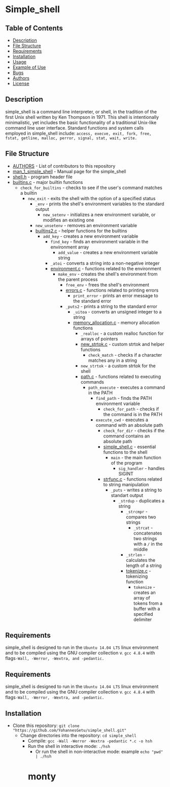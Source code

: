 # Simple_shell

## Table of Contents
* [Description](#description)
* [File Structure](#file-structure)
* [Requirements](#requirements)
* [Installation](#installation)
* [Usage](#usage)
* [Example of Use](#example-of-use)
* [Bugs](#bugs)
* [Authors](#authors)
* [License](#license)

## Description
simple_shell is a command line interpreter, or shell, in the tradition of the first Unix shell written by Ken Thompson in 1971. This shell is intentionally minimalistic, yet includes the basic functionality of a traditional Unix-like command line user interface.
Standard functions and system calls employed in simple_shell include:
   `access, execve, exit, fork, free, fstat, getline, malloc, perror, signal, stat, wait, write.`

## File Structure
* [AUTHORS](AUTHORS) - List of contributors to this repository
* [man_1_simple_shell](man_1_simple_shell) - Manual page for the simple_shell
* [shell.h](shell.h) - program header file
* [builtins.c](builtins.c) - major builtin functions
  * `check_for_builtins` - checks to see if the user's command matches a builtin
    * `new_exit` - exits the shell with the option of a specified status
      * `_env` - prints the shell's environment variables to the standard output
        * `new_setenv` - initializes a new environment variable, or modifies an existing one
	  * `new_unsetenv` - removes an environment variable
	  * [builtins2.c](builtins2.c) - helper functions for the builtins
	    * `add_key` - creates a new environment variable
	      * `find_key` - finds an environment variable in the environment array
	        * `add_value` - creates a new environment variable string
		  * `_atoi` - converts a string into a non-negative integer
		  * [environment.c](environment.c) - functions related to the environment
		    * `make_env` - creates the shell's environment from the parent process
		      * `free_env` - frees the shell's environment
		      * [errors.c](errors.c) - functions related to printing errors
		        * `print_error` - prints an error message to the standard error
			  * `_puts2` - prints a string to the standard error
			    * `_uitoa` - converts an unsigned integer to a string
			    * [memory_allocation.c](memory_allocation.c) - memory allocation functions
			      * `_realloc` - a custom realloc function for arrays of pointers
			      * [new_strtok.c](new_strtok.c) - custom strtok and helper functions
			        * `check_match` - checks if a character matches any in a string
				  * `new_strtok` - a custom strtok for the shell
				  * [path.c](path.c) - functions related to executing commands
				    * `path_execute` - executes a command in the PATH
				      * `find_path` - finds the PATH environment variable
				        * `check_for_path` - checks if the command is in the PATH
					  * `execute_cwd` - executes a command with an absolute path
					    * `check_for_dir` - checks if the command contains an absolute path
					    * [simple_shell.c](simple_shell.c) - essential functions to the shell
					      * `main` - the main function of the program
					        * `sig_handler` - handles SIGINT
						* [strfunc.c](strfunc.c) - functions related to string manipulation
						  * `_puts` - writes a string to standart output
						    * `_strdup` - duplicates a string
						      * `_strcmpr` - compares two strings
						        * `_strcat` - concatenates two strings with a `/` in the middle
							  * `_strlen` - calculates the length of a string
							  * [tokenize.c](tokenize.c) - tokenizing function
							    * `tokenize` - creates an array of tokens from a buffer with a specified delimiter

## Requirements

simple_shell is designed to run in the `Ubuntu 14.04 LTS` linux environment and to be compiled using the GNU compiler collection v. `gcc 4.8.4` with flags`-Wall, -Werror, -Wextra, and -pedantic.`

## Requirements

simple_shell is designed to run in the `Ubuntu 14.04 LTS` linux environment and to be compiled using the GNU compiler collection v. `gcc 4.8.4` with flags`-Wall, -Werror, -Wextra, and -pedantic.`

## Installation

   - Clone this repository: `git clone "https://github.com/YohannesGetu/simple_shell.git"`
      - Change directories into the repository: `cd simple_shell`
         - Compile: `gcc -Wall -Werror -Wextra -pedantic *.c -o hsh`
	    - Run the shell in interactive mode: `./hsh`
	       - Or run the shell in non-interactive mode: example `echo "pwd" | ./hsh`
	       # monty
